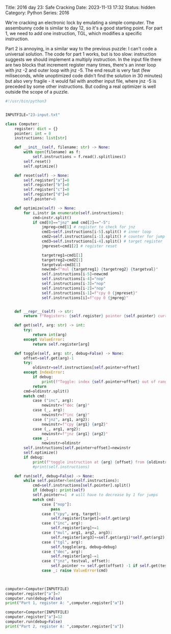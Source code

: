 Title: 2016 day 23: Safe Cracking
Date: 2023-11-13 17:32
Status: hidden
Category: Python
Series: 2016


We're cracking an electronic lock by emulating a simple computer.
The assembunny code is similar to day 12, so
it's a good starting point. For part 1, we need to add one instruction, TGL, which
modifies a specific instruction.

Part 2 is annoying, in a similar way to the previous puzzle: I can't code a universal
solution. The code for part 1 works, but is too slow: instruction suggests we should
implement a multiply instruction. In the input file there are two blocks that increment
register many times, there's an inner loop with jnz -2 and outer loop with jnz -5.
The end result is very fast (few miliseconds, while unoptimized code didn't find the
solution in 30 minutes) but also very fragile - it would fail with another input file,
where jnz -5 is preceded by some other instructions. But coding a real optimizer is well
outside the scope of a puzzle.

```python
#!/usr/bin/python3


INPUTFILE="23-input.txt"

class Computer:
    register: dict = {}
    pointer: int = 0
    instructions: list[str]

    def __init__(self, filename: str) -> None:
        with open(filename) as f:
            self.instructions = f.read().splitlines()
        self.reset()
        self.optimize()

    def reset(self) -> None:
        self.register["a"]=0
        self.register["b"]=0
        self.register["c"]=0
        self.register["d"]=0
        self.pointer=0

    def optimize(self) -> None:
        for i,instr in enumerate(self.instructions):
            cmd=instr.split()
            if cmd[0]=="jnz" and cmd[2]=="-5":
                jmpreg=cmd[1] # register to check for jnz
                cmd1=self.instructions[i-5].split() # inner loop
                cmd2=self.instructions[i-1].split() # counter for jump
                cmd3=self.instructions[i-4].split() # target register
                jmpreset=cmd1[2] # register reset

                targetreg1=cmd1[1]
                targetreg2=cmd2[1]
                targetval=cmd3[1]
                newcmd=f"mul {targetreg1} {targetreg2} {targetval}"
                self.instructions[i-5]=newcmd
                self.instructions[i-4]="nop"
                self.instructions[i-3]="nop"
                self.instructions[i-2]="nop"
                self.instructions[i-1]=f"cpy 0 {jmpreset}"  
                self.instructions[i]=f"cpy 0 {jmpreg}"  


    def __repr__(self) -> str:
        return f"Registers: {self.register} pointer {self.pointer} current instruction {self.instructions[self.pointer]}"

    def get(self, arg: str) -> int:
        try:
            return int(arg)
        except ValueError:
            return self.register[arg]

    def toggle(self, arg: str, debug=False) -> None:
        offset=self.get(arg)-1
        try:
            oldinstr=self.instructions[self.pointer+offset]
        except IndexError:
            if debug:
                print(f"Toggle: index {self.pointer+offset} out of range")
            return
        cmd=oldinstr.split()
        match cmd:
            case ("inc", arg):
                newinstr=f"dec {arg}"
            case (_, arg):
                newinstr=f"inc {arg}"
            case ("jnz", arg1, arg2):
                newinstr=f"cpy {arg1} {arg2}"
            case (_, arg1, arg2):
                newinstr=f"jnz {arg1} {arg2}"
            case _:
                newinstr=oldinstr
        self.instructions[self.pointer+offset]=newinstr
        self.optimize()
        if debug:
            print(f"toggle instruction at {arg} {offset} from {oldinstr} to {newinstr}")
            #print(self.instructions)

    def run(self, debug=False) -> None:
        while self.pointer<len(self.instructions):
            cmd=self.instructions[self.pointer].split()
            if (debug): print(self)
            self.pointer+=1  # will have to decrease by 1 for jumps
            match cmd:
                case ["nop"]:
                    pass
                case ("cpy", arg, target):
                    self.register[target]=self.get(arg)
                case ("inc", arg):
                    self.register[arg]+=1
                case ("mul", arg1, arg2, arg3):
                    self.register[arg3]+=self.get(arg1)*self.get(arg2)
                case ("tgl", arg):
                    self.toggle(arg, debug=debug)
                case ("dec", arg):
                    self.register[arg]-=1
                case ("jnz", testval, offset):
                    self.pointer += self.get(offset) -1 if self.get(testval)!=0 else 0
                case _: raise ValueError(cmd)
        


computer=Computer(INPUTFILE)
computer.register["a"]=7
computer.run(debug=False)
print("Part 1, register A: ",computer.register["a"])

computer=Computer(INPUTFILE)
computer.register["a"]=12
computer.run(debug=False)
print("Part 2, register A: ",computer.register["a"])
```